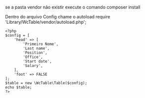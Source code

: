 se a pasta vendor não existir execute o comando composer install

Dentro do arquivo Config chame o autoload require 'Library/WcTable/vendor/autoload.php';

 <script>
        var options = {
            "ajax": "../_app/Library/WcTable/_ajax/Table.ajax.php?arq=posts"
        };
    </script>
    <?php
    $config = [
        'head' => [
            'Primeiro Nome',
            'Last name',
            'Position',
            'Office',
            'Start date',
            'Salary',
        ],
        'foot' => FALSE
    ];
    $table = new \WcTable\Table($config);
    echo $table;
    ?>